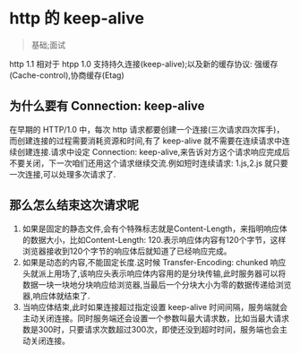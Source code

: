 
# http 的 keep-alive
> 基础;面试

http 1.1 相对于 htpp 1.0 支持持久连接(keep-alive);以及新的缓存协议: 强缓存(Cache-control),协商缓存(Etag)

## 为什么要有 Connection: keep-alive
在早期的 HTTP/1.0 中，每次 http 请求都要创建一个连接(三次请求四次挥手)，而创建连接的过程需要消耗资源和时间,有了 keep-alive 就不需要在连续请求中连续创建连接.请求中设定 Connection: keep-alive,来告诉对方这个请求响应完成后不要关闭，下一次咱们还用这个请求继续交流.例如短时连续请求: 1.js,2.js 就只要一次连接,可以处理多次请求了.

## 那么怎么结束这次请求呢
1. 如果是固定的静态文件,会有个特殊标志就是Content-Length，来指明响应体的数据大小，比如Content-Length: 120.表示响应体内容有120个字节，这样浏览器接收到120个字节的响应体后就知道了已经响应完成。
2. 如果是动态的内容,不能固定长度.这时候 Transfer-Encoding: chunked 响应头就派上用场了,该响应头表示响应体内容用的是分块传输,此时服务器可以将数据一块一块地分块响应给浏览器,当最后一个分块大小为零的数据传递给浏览器,响应体就结束了.
3. 当响应体结束,此时如果连接超过指定设置 keep-alive 时间间隔，服务端就会主动关闭连接。同时服务端还会设置一个参数叫最大请求数，比如当最大请求数是300时，只要请求次数超过300次，即使还没到超时时间，服务端也会主动关闭连接。
